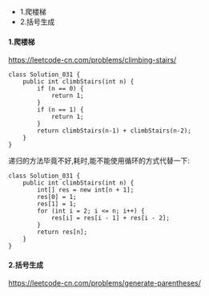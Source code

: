 <!-- MarkdownTOC -->

- 1.爬楼梯
- 2.括号生成

<!-- /MarkdownTOC -->


#### 1.爬楼梯
https://leetcode-cn.com/problems/climbing-stairs/ <br>
```
class Solution_031 {
    public int climbStairs(int n) {
        if (n == 0) {
            return 1;
        }
        if (n == 1) {
            return 1;
        }
        return climbStairs(n-1) + climbStairs(n-2);
    }
}
```
递归的方法毕竟不好,耗时,能不能使用循环的方式代替一下:
```
class Solution_031 {
    public int climbStairs(int n) {
        int[] res = new int[n + 1];
        res[0] = 1;
        res[1] = 1;
        for (int i = 2; i <= n; i++) {
            res[i] = res[i - 1] + res[i - 2];
        }
        return res[n];
    }
}
```

#### 2.括号生成
https://leetcode-cn.com/problems/generate-parentheses/ <br>
